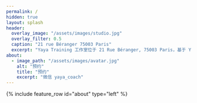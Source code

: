 ```yaml
---
permalink: /
hidden: true
layout: splash
header:
  overlay_image: "/assets/images/studio.jpg"
  overlay_filter: 0.5
  caption: "21 rue Béranger 75003 Paris"
  excerpt: "Yaya Training 工作室位于 21 Rue Béranger, 75003 Paris，基于 Yaya 教练的平衡肌肉理念而建立，着重于身体肌肉平衡（疼痛解决）、塑形减脂私教和 8 人精品小班课程。"
about:
  - image_path: "/assets/images/avatar.jpg"
    alt: "预约"
    title: "预约"
    excerpt: "微信 yaya_coach"
---
```


{% include feature_row id="about" type="left" %}
